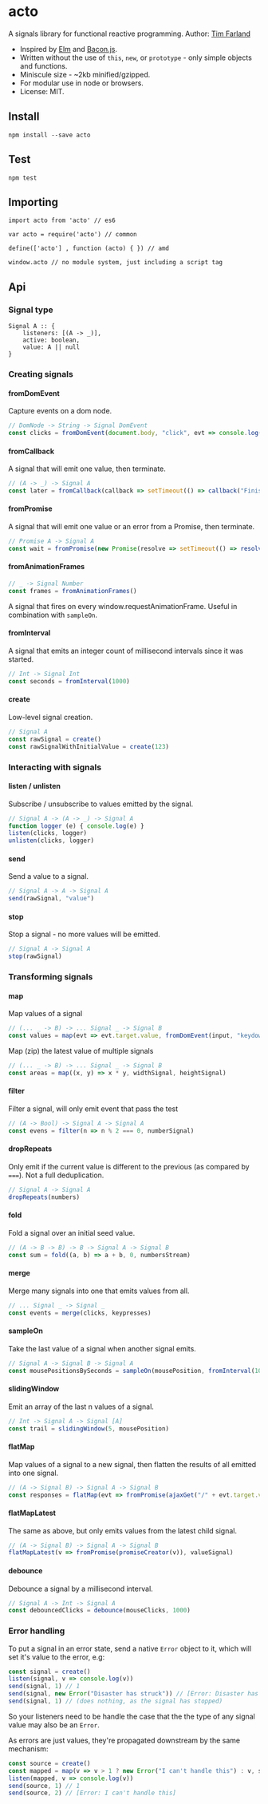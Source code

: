 # acto
A signals library for functional reactive programming.
Author: [Tim Farland](https://github.com/twfarland)

- Inspired by [Elm](http://elm-lang.org) and [Bacon.js](https://baconjs.github.io).
- Written without the use of `this`, `new`, or `prototype` - only simple objects and functions.
- Miniscule size - ~2kb minified/gzipped.
- For modular use in node or browsers.
- License: MIT.

## Install

	npm install --save acto

## Test

	npm test

## Importing

	import acto from 'acto'	// es6

	var acto = require('acto') // common

	define(['acto'] , function (acto) { }) // amd

	window.acto // no module system, just including a script tag

## Api

### Signal type

	Signal A :: {
		listeners: [(A -> _)],
		active: boolean,
		value: A || null
	}

### Creating signals

#### fromDomEvent

Capture events on a dom node.

```javascript
// DomNode -> String -> Signal DomEvent
const clicks = fromDomEvent(document.body, "click", evt => console.log(evt.target))
```

#### fromCallback

A signal that will emit one value, then terminate.

```javascript
// (A -> _) -> Signal A
const later = fromCallback(callback => setTimeout(() => callback("Finished"), 1000))
```

#### fromPromise

A signal that will emit one value or an error from a Promise, then terminate.

```javascript
// Promise A -> Signal A
const wait = fromPromise(new Promise(resolve => setTimeout(() => resolve("Finished"), 1000)))
```

#### fromAnimationFrames

```javascript
// _ -> Signal Number
const frames = fromAnimationFrames()
```
A signal that fires on every window.requestAnimationFrame. Useful in combination with `sampleOn`.

#### fromInterval

A signal that emits an integer count of millisecond intervals since it was started.

```javascript
// Int -> Signal Int
const seconds = fromInterval(1000)
```

#### create

Low-level signal creation.

```javascript
// Signal A
const rawSignal = create()
const rawSignalWithInitialValue = create(123)
```
### Interacting with signals

#### listen / unlisten

Subscribe / unsubscribe to values emitted by the signal.

```javascript
// Signal A -> (A -> _) -> Signal A
function logger (e) { console.log(e) }
listen(clicks, logger)
unlisten(clicks, logger)
```

#### send

Send a value to a signal.

```javascript
// Signal A -> A -> Signal A
send(rawSignal, "value")
```

#### stop

Stop a signal - no more values will be emitted.

```javascript
// Signal A -> Signal A
stop(rawSignal)
```

### Transforming signals

#### map

Map values of a signal

```javascript
// (... _ -> B) -> ... Signal _ -> Signal B
const values = map(evt => evt.target.value, fromDomEvent(input, "keydown"))
```

Map (zip) the latest value of multiple signals

```javascript
// (... _ -> B) -> ... Signal _ -> Signal B
const areas = map((x, y) => x * y, widthSignal, heightSignal)
```

#### filter

Filter a signal, will only emit event that pass the test

```javascript
// (A -> Bool) -> Signal A -> Signal A 
const evens = filter(n => n % 2 === 0, numberSignal)
```

#### dropRepeats

Only emit if the current value is different to the previous (as compared by `===`). Not a full deduplication.

```javascript
// Signal A -> Signal A
dropRepeats(numbers)
```

#### fold

Fold a signal over an initial seed value.

```javascript
// (A -> B -> B) -> B -> Signal A -> Signal B
const sum = fold((a, b) => a + b, 0, numbersStream)
```

#### merge

Merge many signals into one that emits values from all.

```javascript
// ... Signal _ -> Signal _
const events = merge(clicks, keypresses)
```

#### sampleOn

Take the last value of a signal when another signal emits.

```javascript
// Signal A -> Signal B -> Signal A
const mousePositionsBySeconds = sampleOn(mousePosition, fromInterval(1000))
```

#### slidingWindow

Emit an array of the last n values of a signal.

```javascript
// Int -> Signal A -> Signal [A]
const trail = slidingWindow(5, mousePosition)
```

#### flatMap

Map values of a signal to a new signal, then flatten the results of all emitted into one signal.

```javascript
// (A -> Signal B) -> Signal A -> Signal B
const responses = flatMap(evt => fromPromise(ajaxGet("/" + evt.target.value)), keyPresses)
```

#### flatMapLatest

The same as above, but only emits values from the latest child signal.

```javascript
// (A -> Signal B) -> Signal A -> Signal B
flatMapLatest(v => fromPromise(promiseCreator(v)), valueSignal)
```

#### debounce

Debounce a signal by a millisecond interval.

```javascript
// Signal A -> Int -> Signal A
const debouncedClicks = debounce(mouseClicks, 1000)
```

### Error handling

To put a signal in an error state, send a native `Error` object to it, which will set it's value to the error, e.g: 

```javascript
const signal = create()
listen(signal, v => console.log(v))
send(signal, 1) // 1
send(signal, new Error("Disaster has struck")) // [Error: Disaster has struck]
send(signal, 1) // (does nothing, as the signal has stopped)
```

So your listeners need to be handle the case that the the type of any signal value may also be an `Error`.

As errors are just values, they're propagated downstream by the same mechanism:

```javascript
const source = create()
const mapped = map(v => v > 1 ? new Error("I can't handle this") : v, source)
listen(mapped, v => console.log(v))
send(source, 1) // 1
send(source, 2) // [Error: I can't handle this]
```



